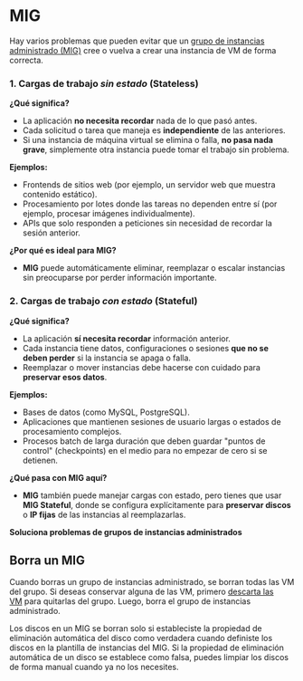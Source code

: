# MIG

Hay varios problemas que pueden evitar que un [grupo de instancias administrado (MIG)](https://cloud.google.com/compute/docs/instance-groups?hl=es-419#managed_instance_groups) cree o vuelva a crear una instancia de VM de forma correcta.

### 1. **Cargas de trabajo *sin estado* (Stateless)**

**¿Qué significa?**

- La aplicación **no necesita recordar** nada de lo que pasó antes.
- Cada solicitud o tarea que maneja es **independiente** de las anteriores.
- Si una instancia de máquina virtual se elimina o falla, **no pasa nada grave**, simplemente otra instancia puede tomar el trabajo sin problema.

**Ejemplos:**

- Frontends de sitios web (por ejemplo, un servidor web que muestra contenido estático).
- Procesamiento por lotes donde las tareas no dependen entre sí (por ejemplo, procesar imágenes individualmente).
- APIs que solo responden a peticiones sin necesidad de recordar la sesión anterior.

**¿Por qué es ideal para MIG?**

- **MIG** puede automáticamente eliminar, reemplazar o escalar instancias sin preocuparse por perder información importante.

### 2. **Cargas de trabajo *con estado* (Stateful)**

**¿Qué significa?**

- La aplicación **sí necesita recordar** información anterior.
- Cada instancia tiene datos, configuraciones o sesiones **que no se deben perder** si la instancia se apaga o falla.
- Reemplazar o mover instancias debe hacerse con cuidado para **preservar esos datos**.

**Ejemplos:**

- Bases de datos (como MySQL, PostgreSQL).
- Aplicaciones que mantienen sesiones de usuario largas o estados de procesamiento complejos.
- Procesos batch de larga duración que deben guardar "puntos de control" (checkpoints) en el medio para no empezar de cero si se detienen.

**¿Qué pasa con MIG aquí?**

- **MIG** también puede manejar cargas con estado, pero tienes que usar **MIG Stateful**, donde se configura explícitamente para **preservar discos** o **IP fijas** de las instancias al reemplazarlas.

**Soluciona problemas de grupos de instancias administrados**

## Borra un MIG

Cuando borras un grupo de instancias administrado, se borran todas las VM del grupo. Si deseas conservar alguna de las VM, primero [descarta las VM](https://cloud.google.com/compute/docs/instance-groups/add-remove-vms-in-mig?hl=es-419#abandoning_instances) para quitarlas del grupo. Luego, borra el grupo de instancias administrado.

Los discos en un MIG se borran solo si estableciste la propiedad de eliminación automática del disco como verdadera cuando definiste los discos en la plantilla de instancias del MIG. Si la propiedad de eliminación automática de un disco se establece como falsa, puedes limpiar los discos de forma manual cuando ya no los necesites.